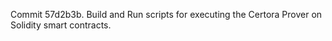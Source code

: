 Commit 57d2b3b.                    Build and Run scripts for executing the Certora Prover on Solidity smart contracts.